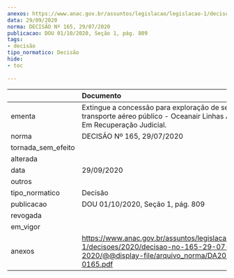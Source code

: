 ```yaml
---
anexos: https://www.anac.gov.br/assuntos/legislacao/legislacao-1/decisoes/2020/decisao-no-165-29-07-2020/@@display-file/arquivo_norma/DA2020-0165.pdf
data: 29/09/2020
norma: DECISÃO Nº 165, 29/07/2020
publicacao: DOU 01/10/2020, Seção 1, pág. 809
tags:
- decisão
tipo_normatico: Decisão
hide: 
- toc 
 
---
```


|                    | Documento                                                                                                                                     |
|:-------------------|:----------------------------------------------------------------------------------------------------------------------------------------------|
| ementa             | Extingue a concessão para exploração de serviço de transporte aéreo público - Oceanair Linhas Aéreas S.A. - Em Recuperação Judicial.          |
| norma              | DECISÃO Nº 165, 29/07/2020                                                                                                                    |
| tornada_sem_efeito |                                                                                                                                               |
| alterada           |                                                                                                                                               |
| data               | 29/09/2020                                                                                                                                    |
| outros             |                                                                                                                                               |
| tipo_normatico     | Decisão                                                                                                                                       |
| publicacao         | DOU 01/10/2020, Seção 1, pág. 809                                                                                                             |
| revogada           |                                                                                                                                               |
| em_vigor           |                                                                                                                                               |
| anexos             | https://www.anac.gov.br/assuntos/legislacao/legislacao-1/decisoes/2020/decisao-no-165-29-07-2020/@@display-file/arquivo_norma/DA2020-0165.pdf |